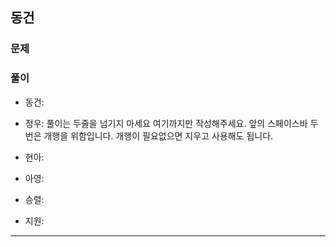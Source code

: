 ## 동건

### 문제

### 풀이
- 동건:
  
- 정우: 풀이는 두줄을 넘기지 마세요
여기까지만 작성해주세요. 앞의 스페이스바 두번은 개행을 위함입니다. 개행이 필요없으면 지우고 사용해도 됩니다.
- 현아:
  
- 아영:
    
- 승렬:
  
- 지원:

---

